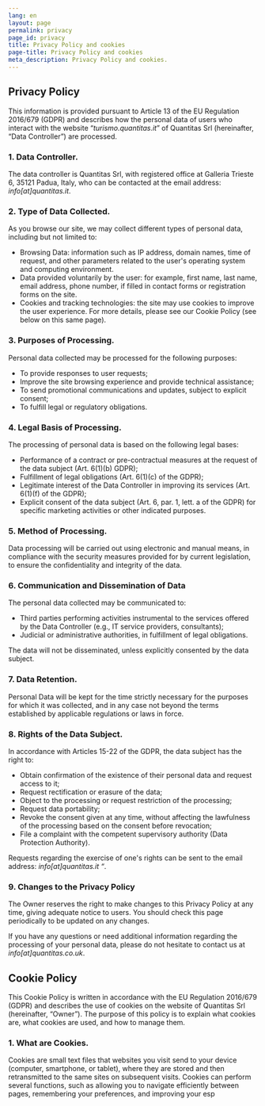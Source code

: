 ```yaml
---
lang: en
layout: page
permalink: privacy
page_id: privacy
title: Privacy Policy and cookies
page-title: Privacy Policy and cookies
meta_description: Privacy Policy and cookies.
---
```


## Privacy Policy

This information is provided pursuant to Article 13 of the EU Regulation 2016/679 (GDPR) and describes how the personal data of users who interact with the website “*turismo.quantitas.it*” of Quantitas Srl (hereinafter, “Data Controller”) are processed.

### 1. Data Controller.

The data controller is Quantitas Srl, with registered office at Galleria Trieste 6, 35121 Padua, Italy, who can be contacted at the email address: *info[at]quantitas.it*.

### 2. Type of Data Collected.

As you browse our site, we may collect different types of personal data, including but not limited to:

- Browsing Data: information such as IP address, domain names, time of request, and other parameters related to the user's operating system and computing environment.
- Data provided voluntarily by the user: for example, first name, last name, email address, phone number, if filled in contact forms or registration forms on the site.
- Cookies and tracking technologies: the site may use cookies to improve the user experience. For more details, please see our Cookie Policy (see below on this same page).

### 3. Purposes of Processing.

Personal data collected may be processed for the following purposes:

- To provide responses to user requests;
- Improve the site browsing experience and provide technical assistance;
- To send promotional communications and updates, subject to explicit consent;
- To fulfill legal or regulatory obligations.

### 4. Legal Basis of Processing.

The processing of personal data is based on the following legal bases:

- Performance of a contract or pre-contractual measures at the request of the data subject (Art. 6(1)(b) GDPR);
- Fulfillment of legal obligations (Art. 6(1)(c) of the GDPR);
- Legitimate interest of the Data Controller in improving its services (Art. 6(1)(f) of the GDPR);
- Explicit consent of the data subject (Art. 6, par. 1, lett. a of the GDPR) for specific marketing activities or other indicated purposes.

### 5. Method of Processing.

Data processing will be carried out using electronic and manual means, in compliance with the security measures provided for by current legislation, to ensure the confidentiality and integrity of the data.

### 6. Communication and Dissemination of Data

The personal data collected may be communicated to:

- Third parties performing activities instrumental to the services offered by the Data Controller (e.g., IT service providers, consultants);
- Judicial or administrative authorities, in fulfillment of legal obligations.

The data will not be disseminated, unless explicitly consented by the data subject.

### 7. Data Retention.

Personal Data will be kept for the time strictly necessary for the purposes for which it was collected, and in any case not beyond the terms established by applicable regulations or laws in force.

### 8. Rights of the Data Subject.

In accordance with Articles 15-22 of the GDPR, the data subject has the right to:

- Obtain confirmation of the existence of their personal data and request access to it;
- Request rectification or erasure of the data;
- Object to the processing or request restriction of the processing;
- Request data portability;
- Revoke the consent given at any time, without affecting the lawfulness of the processing based on the consent before revocation;
- File a complaint with the competent supervisory authority (Data Protection Authority).

Requests regarding the exercise of one's rights can be sent to the email address: *info[at]quantitas.it “*.

### 9. Changes to the Privacy Policy

The Owner reserves the right to make changes to this Privacy Policy at any time, giving adequate notice to users. You should check this page periodically to be updated on any changes.

If you have any questions or need additional information regarding the processing of your personal data, please do not hesitate to contact us at *info[at]quantitas.co.uk*.

## Cookie Policy

This Cookie Policy is written in accordance with the EU Regulation 2016/679 (GDPR) and describes the use of cookies on the website of Quantitas Srl (hereinafter, “Owner”). The purpose of this policy is to explain what cookies are, what cookies are used, and how to manage them.

### 1. What are Cookies.

Cookies are small text files that websites you visit send to your device (computer, smartphone, or tablet), where they are stored and then retransmitted to the same sites on subsequent visits. Cookies can perform several functions, such as allowing you to navigate efficiently between pages, remembering your preferences, and improving your esp
